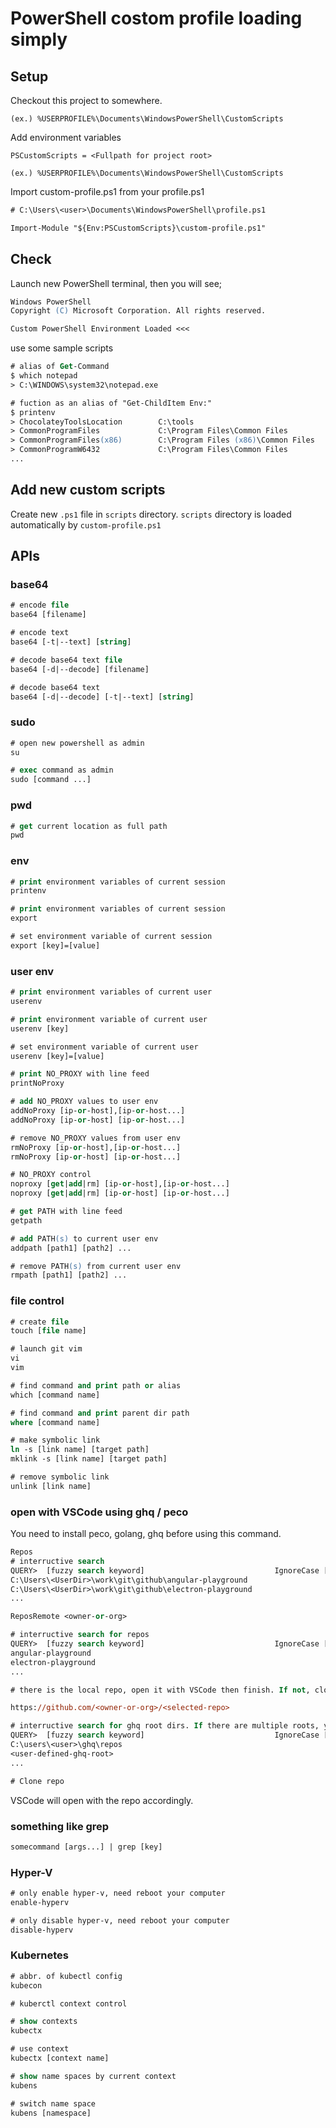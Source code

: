 # PowerShell costom profile loading simply

## Setup

Checkout this project to somewhere.

```
(ex.) %USERPROFILE%\Documents\WindowsPowerShell\CustomScripts
```

Add environment variables

```
PSCustomScripts = <Fullpath for project root>

(ex.) %USERPROFILE%\Documents\WindowsPowerShell\CustomScripts
```

Import custom-profile.ps1 from your profile.ps1

```ps
# C:\Users\<user>\Documents\WindowsPowerShell\profile.ps1

Import-Module "${Env:PSCustomScripts}\custom-profile.ps1"
```

## Check

Launch new PowerShell terminal, then you will see;

```ps
Windows PowerShell
Copyright (C) Microsoft Corporation. All rights reserved.

Custom PowerShell Environment Loaded <<<
```

use some sample scripts

```ps
# alias of Get-Command
$ which notepad
> C:\WINDOWS\system32\notepad.exe

# fuction as an alias of "Get-ChildItem Env:"
$ printenv
> ChocolateyToolsLocation        C:\tools
> CommonProgramFiles             C:\Program Files\Common Files
> CommonProgramFiles(x86)        C:\Program Files (x86)\Common Files
> CommonProgramW6432             C:\Program Files\Common Files
...
```

## Add new custom scripts

Create new `.ps1` file in `scripts` directory. `scripts` directory is loaded automatically by `custom-profile.ps1`

## APIs

### base64

```ps
# encode file
base64 [filename]

# encode text
base64 [-t|--text] [string]

# decode base64 text file
base64 [-d|--decode] [filename]

# decode base64 text
base64 [-d|--decode] [-t|--text] [string]
```

### sudo

```ps
# open new powershell as admin
su

# exec command as admin
sudo [command ...]
```

### pwd

```ps
# get current location as full path
pwd
```

### env

```ps
# print environment variables of current session
printenv

# print environment variables of current session
export

# set environment variable of current session
export [key]=[value]
```

### user env

```ps
# print environment variables of current user
userenv

# print environment variable of current user
userenv [key]

# set environment variable of current user
userenv [key]=[value]

# print NO_PROXY with line feed
printNoProxy

# add NO_PROXY values to user env
addNoProxy [ip-or-host],[ip-or-host...]
addNoProxy [ip-or-host] [ip-or-host...]

# remove NO_PROXY values from user env
rmNoProxy [ip-or-host],[ip-or-host...]
rmNoProxy [ip-or-host] [ip-or-host...]

# NO_PROXY control
noproxy [get|add|rm] [ip-or-host],[ip-or-host...]
noproxy [get|add|rm] [ip-or-host] [ip-or-host...]

# get PATH with line feed
getpath

# add PATH(s) to current user env
addpath [path1] [path2] ...

# remove PATH(s) from current user env
rmpath [path1] [path2] ...
```

### file control

```ps
# create file
touch [file name]

# launch git vim
vi
vim

# find command and print path or alias
which [command name]

# find command and print parent dir path
where [command name]

# make symbolic link
ln -s [link name] [target path]
mklink -s [link name] [target path]

# remove symbolic link
unlink [link name]
```

### open with VSCode using ghq / peco

You need to install peco, golang, ghq before using this command.

```ps
Repos
# interructive search
QUERY>  [fuzzy search keyword]                             IgnoreCase [107 (1/4)]
C:\Users\<UserDir>\work\git\github\angular-playground
C:\Users\<UserDir>\work\git\github\electron-playground
...
```

```ps
ReposRemote <owner-or-org>

# interructive search for repos
QUERY>  [fuzzy search keyword]                             IgnoreCase [107 (1/4)]
angular-playground
electron-playground
...

# there is the local repo, open it with VSCode then finish. If not, clone repo from remote.

https://github.com/<owner-or-org>/<selected-repo>

# interructive search for ghq root dirs. If there are multiple roots, you need to select one.
QUERY>  [fuzzy search keyword]                             IgnoreCase [2 (1/1)]
C:\users\<user>\ghq\repos
<user-defined-ghq-root>
...

# Clone repo
```

VSCode will open with the repo accordingly.

### something like grep

```ps
somecommand [args...] | grep [key]
```

### Hyper-V

```ps
# only enable hyper-v, need reboot your computer
enable-hyperv

# only disable hyper-v, need reboot your computer
disable-hyperv
```

### Kubernetes

```ps
# abbr. of kubectl config
kubecon

# kuberctl context control

# show contexts
kubectx

# use context
kubectx [context name]

# show name spaces by current context
kubens

# switch name space
kubens [namespace]
```
